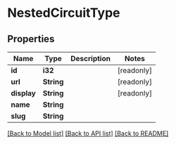 # NestedCircuitType

## Properties

Name | Type | Description | Notes
------------ | ------------- | ------------- | -------------
**id** | **i32** |  | [readonly]
**url** | **String** |  | [readonly]
**display** | **String** |  | [readonly]
**name** | **String** |  | 
**slug** | **String** |  | 

[[Back to Model list]](../README.md#documentation-for-models) [[Back to API list]](../README.md#documentation-for-api-endpoints) [[Back to README]](../README.md)


